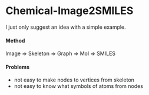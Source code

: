 # Chemical-Image2SMILES
I just only suggest an idea with a simple example.

#### Method
Image => Skeleton => Graph => Mol => SMILES

#### Problems
- not easy to make nodes to vertices from skeleton
- not easy to know what symbols of atoms from nodes

